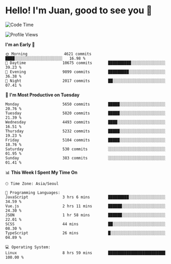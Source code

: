 # Hello! I'm Juan, good to see you 👋

<!--
**Y-k-Y/Y-k-Y** is a ✨ _special_ ✨ repository because its `README.md` (this file) appears on your GitHub profile.

Here are some ideas to get you started:

- 🔭 I’m currently working on ...
- 🌱 I’m currently learning ...
- 👯 I’m looking to collaborate on ...
- 🤔 I’m looking for help with ...
- 💬 Ask me about ...
- 📫 How to reach me: ...
- 😄 Pronouns: ...
- ⚡ Fun fact: ...
-->
<!--
![Profile views](https://gpvc.arturio.dev/Y-k-Y)

[![Omid Nikrah StackOverflow](https://github-readme-stackoverflow.vercel.app/?userID=9517076)](https://stackoverflow.com/users/9517076/i-have-10-fingers)
-->

<!--START_SECTION:waka-->
![Code Time](http://img.shields.io/badge/Code%20Time-1%2C838%20hrs%2027%20mins-blue)

![Profile Views](http://img.shields.io/badge/Profile%20Views-0-blue)

**I'm an Early 🐤** 

```text
🌞 Morning                4621 commits        ████░░░░░░░░░░░░░░░░░░░░░   16.98 % 
🌆 Daytime                10675 commits       ██████████░░░░░░░░░░░░░░░   39.23 % 
🌃 Evening                9899 commits        █████████░░░░░░░░░░░░░░░░   36.38 % 
🌙 Night                  2017 commits        ██░░░░░░░░░░░░░░░░░░░░░░░   07.41 % 
```
📅 **I'm Most Productive on Tuesday** 

```text
Monday                   5650 commits        █████░░░░░░░░░░░░░░░░░░░░   20.76 % 
Tuesday                  5820 commits        █████░░░░░░░░░░░░░░░░░░░░   21.39 % 
Wednesday                4493 commits        ████░░░░░░░░░░░░░░░░░░░░░   16.51 % 
Thursday                 5232 commits        █████░░░░░░░░░░░░░░░░░░░░   19.23 % 
Friday                   5104 commits        █████░░░░░░░░░░░░░░░░░░░░   18.76 % 
Saturday                 530 commits         ░░░░░░░░░░░░░░░░░░░░░░░░░   01.95 % 
Sunday                   383 commits         ░░░░░░░░░░░░░░░░░░░░░░░░░   01.41 % 
```


📊 **This Week I Spent My Time On** 

```text
🕑︎ Time Zone: Asia/Seoul

💬 Programming Languages: 
JavaScript               3 hrs 6 mins        █████████░░░░░░░░░░░░░░░░   34.59 % 
Vue.js                   2 hrs 11 mins       ██████░░░░░░░░░░░░░░░░░░░   24.30 % 
JSON                     1 hr 58 mins        ██████░░░░░░░░░░░░░░░░░░░   22.01 % 
SCSS                     44 mins             ██░░░░░░░░░░░░░░░░░░░░░░░   08.30 % 
TypeScript               26 mins             █░░░░░░░░░░░░░░░░░░░░░░░░   04.89 % 

💻 Operating System: 
Linux                    8 hrs 59 mins       █████████████████████████   100.00 % 
```


<!--END_SECTION:waka-->
